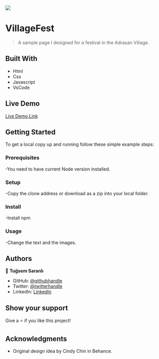 ![](https://img.shields.io/badge/Microverse-blueviolet)

# VillageFest

> A sample page I designed for a festival in the Adrasan Village.


## Built With

- Html
- Css
- Javascript
- VsCode

## Live Demo 

[Live Demo Link](https://tugsem.github.io/VillageFestival/)


## Getting Started

To get a local copy up and running follow these simple example steps:

### Prerequisites

-You need to have current Node version installed.

### Setup

-Copy the clone address or download as a zip into your local folder.

### Install

-Install npm

### Usage

-Change the text and the images.

## Authors

👤 **Tuğsem Saranlı**

- GitHub: [@githubhandle](https://github.com/tugsem)
- Twitter: [@twitterhandle](https://twitter.com/TugsemSaranli)
- LinkedIn: [LinkedIn](https://www.linkedin.com/in/tuğsem-saranlı-5b2a98230/?locale=en_US)


## Show your support

Give a ⭐️ if you like this project!

## Acknowledgments

- Original design idea by Cindy Chin in Behance.


